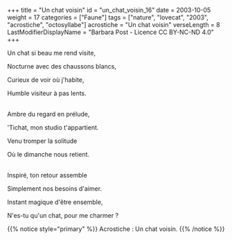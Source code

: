 +++
title = "Un chat voisin"
id = "un_chat_voisin_16"
date = 2003-10-05
weight = 17
categories = ["Faune"]
tags = ["nature", "lovecat", "2003", "acrostiche", "octosyllabe"]
acrostiche = "Un chat voisin"
verseLength = 8
LastModifierDisplayName = "Barbara Post - Licence CC BY-NC-ND 4.0"
+++

Un chat si beau me rend visite,

Nocturne avec des chaussons blancs,

Curieux de voir où j'habite,

Humble visiteur à pas lents.

 \
Ambre du regard en prélude,

'Tichat, mon studio t'appartient.

Venu tromper la solitude

Où le dimanche nous retient.

 \
Inspiré, ton retour assemble

Simplement nos besoins d'aimer.

Instant magique d'être ensemble,

N'es-tu qu'un chat, pour me charmer ?

{{% notice style="primary" %}}
Acrostiche : Un chat voisin.
{{% /notice %}}
